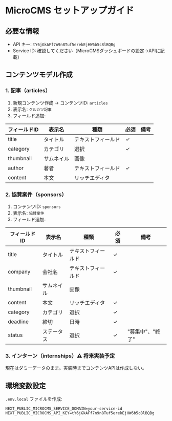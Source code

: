 # MicroCMS セットアップガイド

## 必要な情報
- API キー: `tY6jGkAFf7n9n8Tuf5erekEjHW6b5c8lBQBg`
- Service ID: 確認してください（MicroCMSダッシュボードの設定→APIに記載）

## コンテンツモデル作成

### 1. 記事（articles）
1. 新規コンテンツ作成 → コンテンツID: `articles`
2. 表示名: `クルカツ記事`
3. フィールド追加:

| フィールドID | 表示名 | 種類 | 必須 | 備考 |
|------------|--------|------|------|------|
| title | タイトル | テキストフィールド | ✓ | |
| category | カテゴリ | 選択 | ✓ | |
| thumbnail | サムネイル | 画像 | | |
| author | 著者 | テキストフィールド | ✓ | |
| content | 本文 | リッチエディタ | | |

### 2. 協賛案件（sponsors）
1. コンテンツID: `sponsors`
2. 表示名: `協賛案件`
3. フィールド追加:

| フィールドID | 表示名 | 種類 | 必須 | 備考 |
|------------|--------|------|------|------|
| title | タイトル | テキストフィールド | ✓ | |
| company | 会社名 | テキストフィールド | ✓ | |
| thumbnail | サムネイル | 画像 | | |
| content | 本文 | リッチエディタ | ✓ | |
| category | カテゴリ | 選択 | ✓ | |
| deadline | 締切 | 日時 | ✓ | |
| status | ステータス | 選択 | ✓ | "募集中"、"終了" |

### 3. インターン（internships）⚠️ 将来実装予定
現在はダミーデータのまま。実装時までコンテンツAPIは作成しない。

## 環境変数設定
`.env.local` ファイルを作成:

```
NEXT_PUBLIC_MICROCMS_SERVICE_DOMAIN=your-service-id
NEXT_PUBLIC_MICROCMS_API_KEY=tY6jGkAFf7n9n8Tuf5erekEjHW6b5c8lBQBg
```

